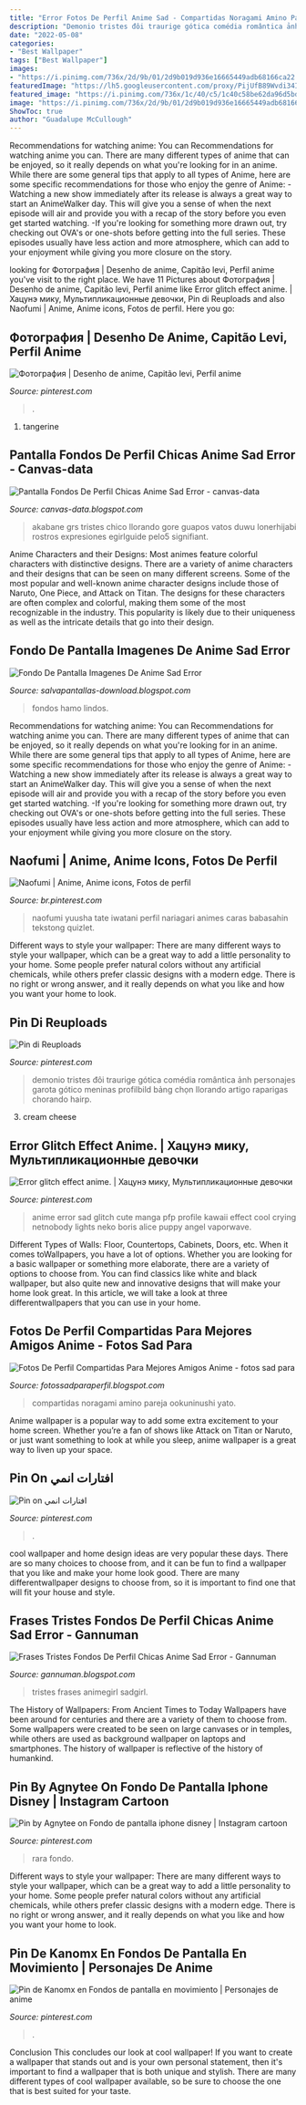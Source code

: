 ```yaml
---
title: "Error Fotos De Perfil Anime Sad - Compartidas Noragami Amino Pareja Ookuninushi Yato"
description: "Demonio tristes đôi traurige gótica comédia romântica ảnh personajes garota gótico meninas profilbild bảng chọn llorando artigo raparigas chorando hairp"
date: "2022-05-08"
categories:
- "Best Wallpaper"
tags: ["Best Wallpaper"]
images:
- "https://i.pinimg.com/736x/2d/9b/01/2d9b019d936e16665449adb68166ca22.jpg"
featuredImage: "https://lh5.googleusercontent.com/proxy/PijUfB89Wvdi34IU361NfPFA-Tdh8w4ZIpLNe71O4hJpbLh1tz9aXRqDxBkIg8O6-p2qH2RKCNHHF1Jmdp_Zz1BalMUsVljV7ajyNg7yh7lCRoWoCTl-exUv7A=w1200-h630-p-k-no-nu"
featured_image: "https://i.pinimg.com/736x/1c/40/c5/1c40c58be62da96d5bd7e0b723f555d9.jpg"
image: "https://i.pinimg.com/736x/2d/9b/01/2d9b019d936e16665449adb68166ca22.jpg"
ShowToc: true
author: "Guadalupe McCullough"
---
```



Recommendations for watching anime: You can
Recommendations for watching anime you can. There are many different types of anime that can be enjoyed, so it really depends on what you're looking for in an anime. While there are some general tips that apply to all types of Anime, here are some specific recommendations for those who enjoy the genre of Anime: 
-Watching a new show immediately after its release is always a great way to start an AnimeWalker day. This will give you a sense of when the next episode will air and provide you with a recap of the story before you even get started watching. 
-If you're looking for something more drawn out, try checking out OVA's or one-shots before getting into the full series. These episodes usually have less action and more atmosphere, which can add to your enjoyment while giving you more closure on the story.

	

		
looking for Фотография | Desenho de anime, Capitão levi, Perfil anime you've visit to the right place. We have 11 Pictures about Фотография | Desenho de anime, Capitão levi, Perfil anime like Error glitch effect anime. | Хацунэ мику, Мультипликационные девочки, Pin di Reuploads and also Naofumi | Anime, Anime icons, Fotos de perfil. Here you go:
		
    
## Фотография | Desenho De Anime, Capitão Levi, Perfil Anime

<img loading=lazy src="https://i.pinimg.com/736x/9b/aa/f0/9baaf012b9be95d44b767a2d99e431de.jpg" onerror="this.onerror=null;this.src='https://tse4.mm.bing.net/th?id=OIP.YkSMISaigztqpEvHzdgHMQHaHa&amp;pid=15.1';" alt="Фотография | Desenho de anime, Capitão levi, Perfil anime">

_Source: pinterest.com_

>. 

	

1. tangerine 

    
## Pantalla Fondos De Perfil Chicas Anime Sad Error - Canvas-data

<img loading=lazy src="https://i.pinimg.com/originals/81/e9/07/81e907740f6aa1dffee3e643e8ead995.jpg" onerror="this.onerror=null;this.src='https://tse1.mm.bing.net/th?id=OIP.jNVAhvGJxEipUu1-WuIn6gHaHa&amp;pid=15.1';" alt="Pantalla Fondos De Perfil Chicas Anime Sad Error - canvas-data">

_Source: canvas-data.blogspot.com_

>akabane grs tristes chico llorando gore guapos vatos duwu lonerhijabi rostros expresiones egirlguide pelo5 signifiant. 

	

Anime Characters and their Designs: Most animes feature colorful characters with distinctive designs.
There are a variety of anime characters and their designs that can be seen on many different screens. Some of the most popular and well-known anime character designs include those of Naruto, One Piece, and Attack on Titan. The designs for these characters are often complex and colorful, making them some of the most recognizable in the industry. This popularity is likely due to their uniqueness as well as the intricate details that go into their design.

    
## Fondo De Pantalla Imagenes De Anime Sad Error

<img loading=lazy src="https://i.pinimg.com/736x/64/f6/56/64f6564a5fd9f724ac4738b0c18aab68.jpg" onerror="this.onerror=null;this.src='https://tse2.mm.bing.net/th?id=OIP.x6ydH-zfwXcI9BzFwN06ZwHaHa&amp;pid=15.1';" alt="Fondo De Pantalla Imagenes De Anime Sad Error">

_Source: salvapantallas-download.blogspot.com_

>fondos hamo lindos. 

	

Recommendations for watching anime: You can
Recommendations for watching anime you can. There are many different types of anime that can be enjoyed, so it really depends on what you're looking for in an anime. While there are some general tips that apply to all types of Anime, here are some specific recommendations for those who enjoy the genre of Anime: 
-Watching a new show immediately after its release is always a great way to start an AnimeWalker day. This will give you a sense of when the next episode will air and provide you with a recap of the story before you even get started watching. 
-If you're looking for something more drawn out, try checking out OVA's or one-shots before getting into the full series. These episodes usually have less action and more atmosphere, which can add to your enjoyment while giving you more closure on the story.

    
## Naofumi | Anime, Anime Icons, Fotos De Perfil

<img loading=lazy src="https://i.pinimg.com/736x/d0/e0/cb/d0e0cb19a75a8b5e1b39eacf4577fdaf.jpg" onerror="this.onerror=null;this.src='https://tse2.mm.bing.net/th?id=OIP.NttDHVK1tD4Ex7vTx1JjCwHaHa&amp;pid=15.1';" alt="Naofumi | Anime, Anime icons, Fotos de perfil">

_Source: br.pinterest.com_

>naofumi yuusha tate iwatani perfil nariagari animes caras babasahin tekstong quizlet. 

	

Different ways to style your wallpaper:
There are many different ways to style your wallpaper, which can be a great way to add a little personality to your home. Some people prefer natural colors without any artificial chemicals, while others prefer classic designs with a modern edge. There is no right or wrong answer, and it really depends on what you like and how you want your home to look.

    
## Pin Di Reuploads

<img loading=lazy src="https://i.pinimg.com/736x/1c/40/c5/1c40c58be62da96d5bd7e0b723f555d9.jpg" onerror="this.onerror=null;this.src='https://tse3.mm.bing.net/th?id=OIP.XZR3vXhT1MNBCOZWuYbXdAHaHa&amp;pid=15.1';" alt="Pin di Reuploads">

_Source: pinterest.com_

>demonio tristes đôi traurige gótica comédia romântica ảnh personajes garota gótico meninas profilbild bảng chọn llorando artigo raparigas chorando hairp. 

	

3. cream cheese 

    
## Error Glitch Effect Anime. | Хацунэ мику, Мультипликационные девочки

<img loading=lazy src="https://i.pinimg.com/736x/2d/9b/01/2d9b019d936e16665449adb68166ca22.jpg" onerror="this.onerror=null;this.src='https://tse4.mm.bing.net/th?id=OIP.nq1eNGivSmfOJlm0mPZtQwHaHa&amp;pid=15.1';" alt="Error glitch effect anime. | Хацунэ мику, Мультипликационные девочки">

_Source: pinterest.com_

>anime error sad glitch cute manga pfp profile kawaii effect cool crying netnobody lights neko boris alice puppy angel vaporwave. 

	

Different Types of Walls: Floor, Countertops, Cabinets, Doors, etc.
When it comes toWallpapers, you have a lot of options. Whether you are looking for a basic wallpaper or something more elaborate, there are a variety of options to choose from. You can find classics like white and black wallpaper, but also quite new and innovative designs that will make your home look great. In this article, we will take a look at three differentwallpapers that you can use in your home.

    
## Fotos De Perfil Compartidas Para Mejores Amigos Anime - Fotos Sad Para

<img loading=lazy src="https://lh5.googleusercontent.com/proxy/PijUfB89Wvdi34IU361NfPFA-Tdh8w4ZIpLNe71O4hJpbLh1tz9aXRqDxBkIg8O6-p2qH2RKCNHHF1Jmdp_Zz1BalMUsVljV7ajyNg7yh7lCRoWoCTl-exUv7A=w1200-h630-p-k-no-nu" onerror="this.onerror=null;this.src='https://tse4.mm.bing.net/th?id=OIP.0LxRn5BTMJkExl58U5JTlwAAAA&amp;pid=15.1';" alt="Fotos De Perfil Compartidas Para Mejores Amigos Anime - fotos sad para">

_Source: fotossadparaperfil.blogspot.com_

>compartidas noragami amino pareja ookuninushi yato. 

	

Anime wallpaper is a popular way to add some extra excitement to your home screen. Whether you’re a fan of shows like Attack on Titan or Naruto, or just want something to look at while you sleep, anime wallpaper is a great way to liven up your space.

    
## Pin On افتارات انمي

<img loading=lazy src="https://i.pinimg.com/736x/a1/90/38/a190380811603f558ca0e1c011e5cab5.jpg" onerror="this.onerror=null;this.src='https://tse3.mm.bing.net/th?id=OIP.yznk6RMFFM48Q3LFrqr6NwHaHS&amp;pid=15.1';" alt="Pin on افتارات انمي">

_Source: pinterest.com_

>. 

	

cool wallpaper and home design ideas are very popular these days. There are so many choices to choose from, and it can be fun to find a wallpaper that you like and make your home look good. There are many differentwallpaper designs to choose from, so it is important to find one that will fit your house and style.

    
## Frases Tristes Fondos De Perfil Chicas Anime Sad Error - Gannuman

<img loading=lazy src="https://cdn130.picsart.com/295620472020201.jpg" onerror="this.onerror=null;this.src='https://tse2.mm.bing.net/th?id=OIP.NdzpAbwpL3faqQAmGhheyAHaHu&amp;pid=15.1';" alt="Frases Tristes Fondos De Perfil Chicas Anime Sad Error - Gannuman">

_Source: gannuman.blogspot.com_

>tristes frases animegirl sadgirl. 

	

The History of Wallpapers: From Ancient Times to Today
Wallpapers have been around for centuries and there are a variety of them to choose from. Some wallpapers were created to be seen on large canvases or in temples, while others are used as background wallpaper on laptops and smartphones. The history of wallpaper is reflective of the history of humankind.

    
## Pin By Agnytee On Fondo De Pantalla Iphone Disney | Instagram Cartoon

<img loading=lazy src="https://i.pinimg.com/736x/00/1e/cc/001ecc7fd7b810078f65ae152476bd42.jpg" onerror="this.onerror=null;this.src='https://tse4.mm.bing.net/th?id=OIP.4jF1o7tWamWTE_zaEQqrjwHaIJ&amp;pid=15.1';" alt="Pin by Agnytee on Fondo de pantalla iphone disney | Instagram cartoon">

_Source: pinterest.com_

>rara fondo. 

	

Different ways to style your wallpaper:
There are many different ways to style your wallpaper, which can be a great way to add a little personality to your home. Some people prefer natural colors without any artificial chemicals, while others prefer classic designs with a modern edge. There is no right or wrong answer, and it really depends on what you like and how you want your home to look.

    
## Pin De Kanomx En Fondos De Pantalla En Movimiento | Personajes De Anime

<img loading=lazy src="https://i.pinimg.com/736x/2c/c3/53/2cc3533e2a9a839b8967822e785a8756.jpg" onerror="this.onerror=null;this.src='https://tse4.mm.bing.net/th?id=OIP.t6ivSxg11LQoOaOiKWycJwHaHa&amp;pid=15.1';" alt="Pin de Kanomx en Fondos de pantalla en movimiento | Personajes de anime">

_Source: pinterest.com_

>. 

	

Conclusion
This concludes our look at cool wallpaper! If you want to create a wallpaper that stands out and is your own personal statement, then it's important to find a wallpaper that is both unique and stylish. There are many different types of cool wallpaper available, so be sure to choose the one that is best suited for your taste.

